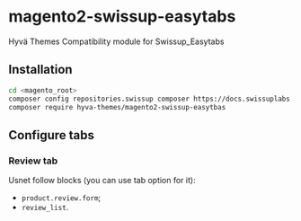 # magento2-swissup-easytabs

Hyvä Themes Compatibility module for Swissup_Easytabs
 
## Installation

```bash
cd <magento_root>
composer config repositories.swissup composer https://docs.swissuplabs.com/packages/
composer require hyva-themes/magento2-swissup-easytbas
```

## Configure tabs

### Review tab

Usnet follow blocks (you can use tab option for it):
 - `product.review.form`;
 - `review_list`.
